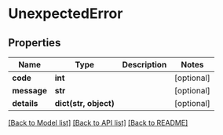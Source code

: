 # UnexpectedError

## Properties
Name | Type | Description | Notes
------------ | ------------- | ------------- | -------------
**code** | **int** |  | [optional] 
**message** | **str** |  | [optional] 
**details** | **dict(str, object)** |  | [optional] 

[[Back to Model list]](../README.md#documentation-for-models) [[Back to API list]](../README.md#documentation-for-api-endpoints) [[Back to README]](../README.md)

